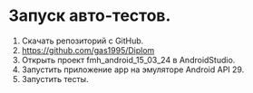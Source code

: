 # Запуск авто-тестов.
1. Скачать репозиторий с GitHub.
2. https://github.com/gas1995/Diplom
3. Открыть проект fmh_android_15_03_24 в AndroidStudio.
4. Запустить приложение app на эмуляторе Android API 29.
5. Запустить тесты.
